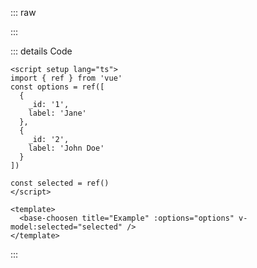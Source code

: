 ::: raw

<ClientOnly>
  <ChoosenExample />
</ClientOnly>

:::

::: details Code

```vue
<script setup lang="ts">
import { ref } from 'vue'
const options = ref([
  {
    _id: '1',
    label: 'Jane'
  },
  {
    _id: '2',
    label: 'John Doe'
  }
])

const selected = ref()
</script>

<template>
  <base-choosen title="Example" :options="options" v-model:selected="selected" />
</template>
```

:::
